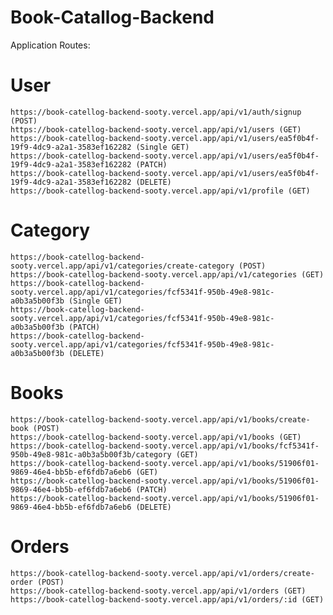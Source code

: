 # Book-Catallog-Backend

Application Routes:

# User

    https://book-catellog-backend-sooty.vercel.app/api/v1/auth/signup (POST)
    https://book-catellog-backend-sooty.vercel.app/api/v1/users (GET)
    https://book-catellog-backend-sooty.vercel.app/api/v1/users/ea5f0b4f-19f9-4dc9-a2a1-3583ef162282 (Single GET)
    https://book-catellog-backend-sooty.vercel.app/api/v1/users/ea5f0b4f-19f9-4dc9-a2a1-3583ef162282 (PATCH)
    https://book-catellog-backend-sooty.vercel.app/api/v1/users/ea5f0b4f-19f9-4dc9-a2a1-3583ef162282 (DELETE)
    https://book-catellog-backend-sooty.vercel.app/api/v1/profile (GET)

# Category

    https://book-catellog-backend-sooty.vercel.app/api/v1/categories/create-category (POST)
    https://book-catellog-backend-sooty.vercel.app/api/v1/categories (GET)
    https://book-catellog-backend-sooty.vercel.app/api/v1/categories/fcf5341f-950b-49e8-981c-a0b3a5b00f3b (Single GET)
    https://book-catellog-backend-sooty.vercel.app/api/v1/categories/fcf5341f-950b-49e8-981c-a0b3a5b00f3b (PATCH)
    https://book-catellog-backend-sooty.vercel.app/api/v1/categories/fcf5341f-950b-49e8-981c-a0b3a5b00f3b (DELETE)

# Books

    https://book-catellog-backend-sooty.vercel.app/api/v1/books/create-book (POST)
    https://book-catellog-backend-sooty.vercel.app/api/v1/books (GET)
    https://book-catellog-backend-sooty.vercel.app/api/v1/books/fcf5341f-950b-49e8-981c-a0b3a5b00f3b/category (GET)
    https://book-catellog-backend-sooty.vercel.app/api/v1/books/51906f01-9869-46e4-bb5b-ef6fdb7a6eb6 (GET)
    https://book-catellog-backend-sooty.vercel.app/api/v1/books/51906f01-9869-46e4-bb5b-ef6fdb7a6eb6 (PATCH)
    https://book-catellog-backend-sooty.vercel.app/api/v1/books/51906f01-9869-46e4-bb5b-ef6fdb7a6eb6 (DELETE)

# Orders

    https://book-catellog-backend-sooty.vercel.app/api/v1/orders/create-order (POST)
    https://book-catellog-backend-sooty.vercel.app/api/v1/orders (GET)
    https://book-catellog-backend-sooty.vercel.app/api/v1/orders/:id (GET)
